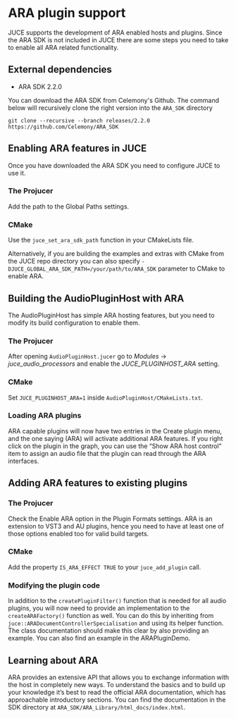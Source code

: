 # ARA plugin support

JUCE supports the development of ARA enabled hosts and plugins. Since the ARA SDK is not included
in JUCE there are some steps you need to take to enable all ARA related functionality.

## External dependencies

- ARA SDK 2.2.0

You can download the ARA SDK from Celemony's Github. The command below will recursively clone the
right version into the `ARA_SDK` directory

    git clone --recursive --branch releases/2.2.0 https://github.com/Celemony/ARA_SDK

## Enabling ARA features in JUCE

Once you have downloaded the ARA SDK you need to configure JUCE to use it.

### The Projucer

Add the path to the Global Paths settings.

### CMake

Use the `juce_set_ara_sdk_path` function in your CMakeLists file.

Alternatively, if you are building the examples and extras with CMake from the JUCE repo directory
you can also specify `-DJUCE_GLOBAL_ARA_SDK_PATH=/your/path/to/ARA_SDK` parameter to CMake to 
enable ARA.

## Building the AudioPluginHost with ARA

The AudioPluginHost has simple ARA hosting features, but you need to modify its build configuration
to enable them.

### The Projucer

After opening `AudioPluginHost.jucer` go to *Modules* → *juce_audio_processors* and enable the 
*JUCE_PLUGINHOST_ARA* setting.

### CMake

Set `JUCE_PLUGINHOST_ARA=1` inside `AudioPluginHost/CMakeLists.txt`.

### Loading ARA plugins 

ARA capable plugins will now have two entries in the Create plugin menu, and the one saying (ARA) 
will activate additional ARA features. If you right click on the plugin in the graph, you can use
the “Show ARA host control” item to assign an audio file that the plugin can read through the ARA
interfaces.

## Adding ARA features to existing plugins

### The Projucer

Check the Enable ARA option in the Plugin Formats settings. ARA is an extension to VST3 and AU 
plugins, hence you need to have at least one of those options enabled too for valid build targets.

### CMake

Add the property `IS_ARA_EFFECT TRUE` to your `juce_add_plugin` call.

### Modifying the plugin code

In addition to the `createPluginFilter()` function that is needed for all audio plugins, you will 
now need to provide an implementation to the `createARAFactory()` function as well. You can do this
by inheriting from `juce::ARADocumentControllerSpecialisation` and using its helper function. The 
class documentation should make this clear by also providing an example. You can also find an 
example in the ARAPluginDemo.

## Learning about ARA

ARA provides an extensive API that allows you to exchange information with the host in completely
new ways. To understand the basics and to build up your knowledge it’s best to read the official 
ARA documentation, which has approachable introductory sections. You can find the documentation in
the SDK directory at `ARA_SDK/ARA_Library/html_docs/index.html`.
